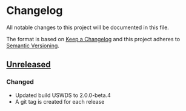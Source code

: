 # Changelog
All notable changes to this project will be documented in this file.

The format is based on [Keep a Changelog](http://keepachangelog.com/en/1.0.0/)
and this project adheres to [Semantic Versioning](http://semver.org/spec/v2.0.0.html).

## [Unreleased]
### Changed
- Updated build USWDS to 2.0.0-beta.4
- A git tag is created for each release

[Unreleased]: https://github.com/usgs/wdfn-viz/compare/wdfn-viz-0.10.0...master
